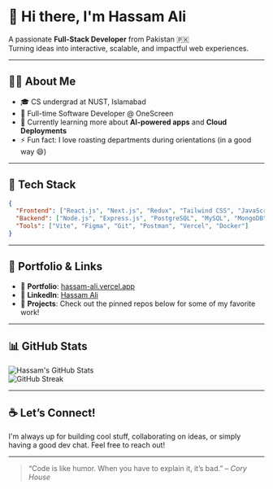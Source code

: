 # 👋 Hi there, I'm Hassam Ali

A passionate **Full-Stack Developer** from Pakistan 🇵🇰  
Turning ideas into interactive, scalable, and impactful web experiences.

---

## 👨‍💻 About Me

- 🎓 CS undergrad at NUST, Islamabad  
- 💼 Full-time Software Developer @ OneScreen  
- 🌱 Currently learning more about **AI-powered apps** and **Cloud Deployments**  
- ⚡ Fun fact: I love roasting departments during orientations (in a good way 😄)

---

## 🔧 Tech Stack

```json
{
  "Frontend": ["React.js", "Next.js", "Redux", "Tailwind CSS", "JavaScript", "TypeScript"],
  "Backend": ["Node.js", "Express.js", "PostgreSQL", "MySQL", "MongoDB"],
  "Tools": ["Vite", "Figma", "Git", "Postman", "Vercel", "Docker"]
}
```

---

## 🚀 Portfolio & Links

- 🧠 **Portfolio**: [hassam-ali.vercel.app](https://hassam-ali.vercel.app)  
- 💼 **LinkedIn**: [Hassam Ali](https://www.linkedin.com/in/hassam-ali-14681618a/)  
- 🧰 **Projects**: Check out the pinned repos below for some of my favorite work!

---

## 📊 GitHub Stats

![Hassam's GitHub Stats](https://github-readme-stats.vercel.app/api?username=hassam-ali&show_icons=true&theme=radical)  
![GitHub Streak](https://github-readme-streak-stats.herokuapp.com?user=hassam-ali&theme=radical)

---

## ☕ Let’s Connect!

I'm always up for building cool stuff, collaborating on ideas, or simply having a good dev chat. Feel free to reach out!

---

> “Code is like humor. When you have to explain it, it’s bad.” – *Cory House*

